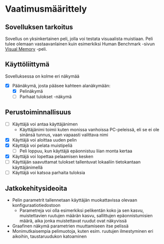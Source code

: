 # Vaatimusmäärittely

## Sovelluksen tarkoitus

Sovellus on yksinkertainen peli, jolla voi testata visuaalista muistiaan. Peli tulee olemaan vastaavanlainen kuin esimerkiksi Human Benchmark -sivun [Visual Memory](https://humanbenchmark.com/tests/memory) -peli.

## Käyttöliittymä

Sovelluksessa on kolme eri näkymää
- [x] Päänäkymä, josta pääsee kahteen alanäkymään:
  - [x] Pelinäkymä
  - [ ] Parhaat tulokset -näkymä

## Perustoiminnallisuus

- [ ] Käyttäjä voi antaa käyttäjänimen
  - Käyttäjänimi toimii kuten monissa vanhoissa PC-peleissä, eli se ei ole sinänsä tunnus, vaan vapaasti valittava nimi
- [x] Käyttäjä voi aloittaa uuden pelin 
- [x] Käyttäjä voi pelata muistipeliä
  - [ ] Peli loppuu, kun käyttäjä epäonnistuu liian monta kertaa
- [x] Käyttäjä voi lopettaa pelaamisen kesken
- [ ] Käyttäjän saavuttamat tulokset tallentuvat lokaaliin tietokantaan käyttäjänimellä
- [ ] Käyttäjä voi katsoa parhaita tuloksia
 
## Jatkokehitysideoita

- Pelin parametrit tallennetaan käyttäjän muokattavissa olevaan konfiguraatiotiedostoon
  - Parametreja voi olla esimerkiksi pelikentän koko ja sen kasvu, muistettavien ruutujen määrän kasvu, sallittujen epäonnistumisien määrä, aika jonka muistettavat ruudut ovat näkyvissä
- Graafinen näkymä parametrien muuttamiseen itse pelissä
- Monimutkaisempia pelimuotoja, kuten esim. ruutujen ilmestyminen eri aikoihin, taustaruudukon katoaminen
